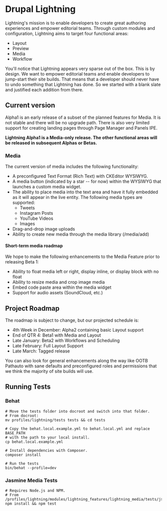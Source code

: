 # Drupal Lightning

Lightning's mission is to enable developers to create great authoring
experiences and empower editorial teams. Through custom modules and
configuration, Lightning aims to target four functional areas:

* Layout
* Preview
* Media
* Workflow

You'll notice that Lightning appears very sparse out of the box. This is by
design. We want to empower editorial teams and enable developers to jump-start
their site builds. That means that a developer should never have to undo
something that Lightning has done. So we started with a blank slate and
justified each addition from there.

## Current version

Alpha1 is an early release of a subset of the planned features for Media. It is
not stable and there will be no upgrade path. There is also very limited support
for creating landing pages through Page Manager and Panels IPE.

**Lightning Alpha1 is a Media-only release. The other functional areas will be
released in subsequent Alphas or Betas.**

### Media

The current version of media includes the following functionality:

* A preconfigured Text Format (Rich Text) with CKEditor WYSIWYG.
* A media button (indicated by a star -- for now) within the WYSIWYG that
  launches a custom media widget.
* The ability to place media into the text area and have it fully embedded as it
  will appear in the live entity. The following media types are supported:
  * Tweets
  * Instagram Posts
  * YouTube Videos
  * Images
* Drag-and-drop image uploads
* Ability to create new media through the media library (/media/add)

#### Short-term media roadmap

We hope to make the following enhancements to the Media Feature prior to
releasing Beta 1:

* Ability to float media left or right, display inline, or display block with no
  float
* Ability to resize media and crop image media
* Embed code paste area within the media widget
* Support for audio assets (SoundCloud, etc.)

## Project Roadmap

The roadmap is subject to change, but our projected schedule is:

* 4th Week in December: Alpha2 containing basic Layout support
* End of QTR 4: Beta1 with Media and Layout
* Late January: Beta2 with Workflows and Scheduling
* Late February: Full Layout Support
* Late March: Tagged release

You can also look for general enhancements along the way like OOTB Pathauto with
sane defaults and preconfigured roles and permissions that we think the majority
of site builds will use.

## Running Tests

### Behat

    # Move the tests folder into docroot and switch into that folder.
    # From docroot:
    mv profiles/lightning/tests tests && cd tests

    # Copy the behat.local.example.yml to behat.local.yml and replace BASE_PATH
    # with the path to your local install.
    cp behat.local.example.yml

    # Install dependencies with Composer.
    composer install

    # Run the tests
    bin/behat --profile=dev

### Jasmine Media Tests

    # Requires Node.js and NPM.
    # From /profiles/lightning/modules/lightning_features/lightning_media/tests/js;
    npm install && npm test


